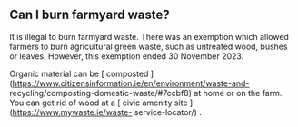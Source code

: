 ##  Can I burn farmyard waste?

It is illegal to burn farmyard waste. There was an exemption which allowed
farmers to burn agricultural green waste, such as untreated wood, bushes or
leaves. However, this exemption ended 30 November 2023.

Organic material can be [ composted
](https://www.citizensinformation.ie/en/environment/waste-and-
recycling/composting-domestic-waste/#7ccbf8) at home or on the farm. You can
get rid of wood at a [ civic amenity site ](https://www.mywaste.ie/waste-
service-locator/) .
